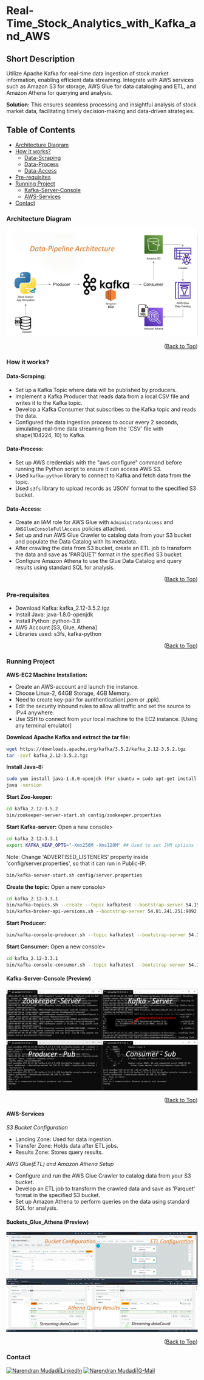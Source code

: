 # Real-Time_Stock_Analytics_with_Kafka_and_AWS
<div id="top"></div>

## Short Description
Utilize Apache Kafka for real-time data ingestion of stock market information, enabling efficient data streaming. Integrate with AWS services such as Amazon S3 for storage, AWS Glue for data cataloging and ETL, and Amazon Athena for querying and analysis.

**Solution:** This ensures seamless processing and insightful analysis of stock market data, facilitating timely decision-making and data-driven strategies.

## Table of Contents
- [Architecture Diagram](#architecture-diagram)
- [How it works?](#how-it-works)
    - [Data-Scraping](#data-scraping)
    - [Data-Process](#data-process)
    - [Data-Access](#data-access)
- [Pre-requisites](#pre-requisites)
- [Running Project](#running-project)
    - [Kafka-Server-Console](#kafka-server-console)
    - [AWS-Services](#aws-services)
- [Contact](#contact)

### Architecture Diagram
![Architecture](./images/Stock_Market_Architecture.png)
<p align="right">(<a href="#top">Back to Top</a>)</p>

### How it works?
#### Data-Scraping:
- Set up a Kafka Topic where data will be published by producers.
- Implement a Kafka Producer that reads data from a local CSV file and writes it to the Kafka topic.
- Develop a Kafka Consumer that subscribes to the Kafka topic and reads the data.
- Configured the data ingestion process to occur every 2 seconds,
simulating real-time data streaming from the 'CSV' file with shape(104224, 10) to Kafka.

#### Data-Process:
- Set up AWS credentials with the "aws configure" command before running the Python script to ensure it can access AWS S3.
- Used `kafka-python` library to connect to Kafka and fetch data from the topic.
- Used `s3fs` library to upload records as 'JSON' format to the specified S3 bucket.

#### Data-Access:
- Create an IAM role for AWS Glue with `AdministratorAccess` and `AWSGlueConsoleFullAccess` policies attached.
- Set up and run AWS Glue Crawler to catalog data from your S3 bucket and populate the Data Catalog with its metadata.
- After crawling the data from S3 bucket, create an ETL job to transform the data and
save as 'PARQUET' format in the specified S3 bucket.
- Configure Amazon Athena to use the Glue Data Catalog and query results using standard SQL for analysis.
<p align="right">(<a href="#top">Back to Top</a>)</p>

### Pre-requisites
- Download Kafka: kafka_2.12-3.5.2.tgz
- Install Java: java-1.8.0-openjdk
- Install Python: python-3.8
- AWS Account [S3, Glue, Athena]
- Libraries used: s3fs, kafka-python
<p align="right">(<a href="#top">Back to Top</a>)</p>

### Running Project
**AWS-EC2 Machine Installation:**
- Create an AWS-account and launch the instance.
- Choose Linux-2, 64GB Storage, 4GB Memory.
- Need to create key-pair for aunthentication(.pem or .ppk).
- Edit the security inbound rules to allow all traffic and set the source to IPv4 anywhere.
- Use SSH to connect from your local machine to the EC2 instance. [Using any terminal emulator]

**Download Apache Kafka and extract the tar file:**
```bash
wget https://downloads.apache.org/kafka/3.5.2/kafka_2.12-3.5.2.tgz
tar -zxvf kafka_2.12-3.5.2.tgz
```

**Install Java-8:**
```bash
sudo yum install java-1.8.0-openjdk (For ubuntu = sudo apt-get install openjdk-8-jre)
java -version
```

**Start Zoo-keeper:**
```bash
cd kafka_2.12-3.5.2
bin/zookeeper-server-start.sh config/zookeeper.properties
```

**Start Kafka-server:**
Open a new console>
```bash
cd kafka_2.12-3.3.1
export KAFKA_HEAP_OPTS="-Xmx256M -Xms128M" ## Used to set JVM options for Kafka's heap memory.
```
Note: Change 'ADVERTISED_LISTENERS' property inside 'config/server.properties', so that it can run in Public-IP.
```bash
bin/kafka-server-start.sh config/server.properties
```

**Create the topic:**
Open a new console>
```bash
cd kafka_2.12-3.3.1
bin/kafka-topics.sh --create --topic kafkatest --bootstrap-server 54.159.21.31:9092 --replication-factor 1 --partitions 1
bin/kafka-broker-api-versions.sh --bootstrap-server 54.81.241.251:9092 # (optional)
```

**Start Producer:**
```bash
bin/kafka-console-producer.sh --topic kafkatest --bootstrap-server 54.159.21.31:9092
```

**Start Consumer:**
Open a new console>
```bash
cd kafka_2.12-3.3.1
bin/kafka-console-consumer.sh --topic kafkatest --bootstrap-server 54.159.21.31:9092
```

#### Kafka-Server-Console (Preview)
![Kafka-Server-Console](./images/Kafka_Server_Console.png)
<p align="right">(<a href="#top">Back to Top</a>)</p>

#### AWS-Services

*S3 Bucket Configuration*
- Landing Zone: Used for data ingestion.
- Transfer Zone: Holds data after ETL jobs.
- Results Zone: Stores query results.

*AWS Glue(ETL) and Amazon Athena Setup*
- Configure and run the AWS Glue Crawler to catalog data from your S3 bucket.
- Develop an ETL job to transform the crawled data and save as 'Parquet' format in the specified S3 bucket.
- Set up Amazon Athena to perform queries on the data using standard SQL for analysis.

#### Buckets_Glue_Athena (Preview)
![Bucket_ETL_Athena](./images/Bucket_ETL_Athena.png)
<p align="right">(<a href="#top">Back to Top</a>)</p>

### Contact
[![Narendran Mudadi|LinkedIn](https://img.shields.io/badge/linkedin-%230077B5.svg?style=for-the-badge&logo=linkedin&logoColor=white)][reach_linkedin]
[![Narendran Mudadi|G-Mail](https://img.shields.io/badge/Gmail-D14836?style=for-the-badge&logo=gmail&logoColor=white)][reach_gmail]

<!-- Reach Contact -->
[reach_linkedin]: https://www.linkedin.com/in/narendran-mudadi/
[reach_gmail]: mailto:narendas10@gmail.com?subject=Github